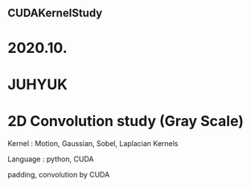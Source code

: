 ## CUDAKernelStudy
# 2020.10.
# JUHYUK

# 2D Convolution study (Gray Scale)

Kernel : Motion, Gaussian, Sobel, Laplacian Kernels

Language :  python, CUDA

padding, convolution by CUDA
